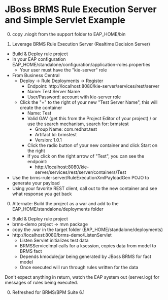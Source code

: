 JBoss BRMS Rule Execution Server and Simple Servlet Example
===========================================================

0. copy .niogit from the support folder to EAP_HOME/bin

0. Leverage BRMS Rule Execution Server (Realtime Decision Server)
  * Build & Deploy rule project 
  * In your EAP configuration EAP_HOME/standalone/configuration/application-roles.properties
    * Your user must have the "kie-server" role
  * From Business Central
    * Deploy -> Rule Deployments -> Register
      * Endpoint: http://localhost:8080/kie-server/services/rest/server
      * Name: Test Server Name
      * User/Password: account with kie-server role
    * Click the "+" to the right of your new "Test Server Name", this will create the container
      * Name: Test
      * Valid GAV (get this from the Project Editor of your project) / or use the search mechanism, search for: brmstest
        * Group Name: com.redhat.test
        * Artifact Id: brmstest
        * Version: 1.0.1 
      * Click the radio button of your new container and click Start on the right
      * If you click on the right arrow of "Test", you can see the endpoint:
        * http://localhost:8080/kie-server/services/rest/server/containers/Test
  * Use the brms-rule-server/RuleExecutionXmlPayloadGen POJO to generate your payload
  * Using your favorite REST client, call out to the new container and see what response you get back

0. Alternate: Build the project as a war and add to the EAP_HOME/standalone/deployments folder
  * Build & Deploy rule project
  * brms-demo project -> mvn package 
  * copy the .war in the target folder (EAP_HOME/standalone/deployments)
  * http://localhost:8080/brms-demo/ListenServlet
    * Listen Servlet initializes test data
    * BRMSServiceImpl calls for a ksession, copies data from model to BRMS fact
    * Depends kmodule/jar being generated by JBoss BRMS for fact model
    * Once executed will run through rules written for the data

Don't expect anything in return, watch the EAP system out (server.log) for messages of rules being executed.

0. Refreshed for BRMS/BPM Suite 6.1

